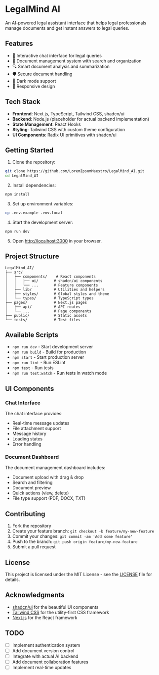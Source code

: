 # LegalMind AI

An AI-powered legal assistant interface that helps legal professionals manage documents and get instant answers to legal queries.

## Features

- 💬 Interactive chat interface for legal queries
- 📄 Document management system with search and organization
- 🔍 Smart document analysis and summarization
- 🛡️ Secure document handling
- 🌙 Dark mode support
- 📱 Responsive design

## Tech Stack

- **Frontend**: Next.js, TypeScript, Tailwind CSS, shadcn/ui
- **Backend**: Node.js (placeholder for actual backend implementation)
- **State Management**: React Hooks
- **Styling**: Tailwind CSS with custom theme configuration
- **UI Components**: Radix UI primitives with shadcn/ui

## Getting Started

1. Clone the repository:
```bash
git clone https://github.com/LoremIpsumMaestro/LegalMind_AI.git
cd LegalMind_AI
```

2. Install dependencies:
```bash
npm install
```

3. Set up environment variables:
```bash
cp .env.example .env.local
```

4. Start the development server:
```bash
npm run dev
```

5. Open [http://localhost:3000](http://localhost:3000) in your browser.

## Project Structure

```
LegalMind_AI/
├── src/
│   ├── components/    # React components
│   │   ├── ui/       # shadcn/ui components
│   │   └── ...       # Feature components
│   ├── lib/          # Utilities and helpers
│   ├── styles/       # Global styles and theme
│   └── types/        # TypeScript types
├── pages/            # Next.js pages
│   ├── api/          # API routes
│   └── ...           # Page components
├── public/           # Static assets
└── tests/            # Test files
```

## Available Scripts

- `npm run dev` - Start development server
- `npm run build` - Build for production
- `npm start` - Start production server
- `npm run lint` - Run ESLint
- `npm test` - Run tests
- `npm run test:watch` - Run tests in watch mode

## UI Components

### Chat Interface
The chat interface provides:
- Real-time message updates
- File attachment support
- Message history
- Loading states
- Error handling

### Document Dashboard
The document management dashboard includes:
- Document upload with drag & drop
- Search and filtering
- Document preview
- Quick actions (view, delete)
- File type support (PDF, DOCX, TXT)

## Contributing

1. Fork the repository
2. Create your feature branch: `git checkout -b feature/my-new-feature`
3. Commit your changes: `git commit -am 'Add some feature'`
4. Push to the branch: `git push origin feature/my-new-feature`
5. Submit a pull request

## License

This project is licensed under the MIT License - see the [LICENSE](LICENSE) file for details.

## Acknowledgments

- [shadcn/ui](https://ui.shadcn.com/) for the beautiful UI components
- [Tailwind CSS](https://tailwindcss.com/) for the utility-first CSS framework
- [Next.js](https://nextjs.org/) for the React framework

## TODO

- [ ] Implement authentication system
- [ ] Add document version control
- [ ] Integrate with actual AI backend
- [ ] Add document collaboration features
- [ ] Implement real-time updates
